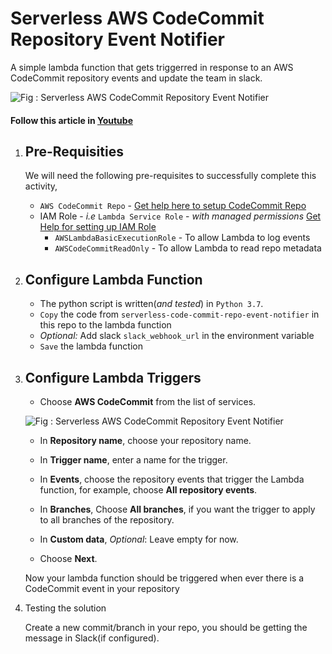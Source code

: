 # Serverless AWS CodeCommit Repository Event Notifier

A simple lambda function that gets triggerred in response to an AWS CodeCommit repository events and update the team in slack.

![Fig : Serverless AWS CodeCommit Repository Event Notifier](https://raw.githubusercontent.com/miztiik/serverless-code-commit-repo-event-notifier/master/images/serverless-code-commit-repo-event-notifier.png)

#### Follow this article in [Youtube](https://www.youtube.com/watch?v=5UC8adwht4k&list=PLxzKY3wu0_FKuCD3X6Uc_XjCKXA5-zmIW&index=5)

1. ## Pre-Requisities

    We will need the following pre-requisites to successfully complete this activity,
    - `AWS CodeCommit Repo` - [Get help here to setup CodeCommit Repo](https://youtu.be/9vYdORRoQdg)
    - IAM Role - _i.e_ `Lambda Service Role` - _with managed permissions_ [Get Help for setting up IAM Role](https://www.youtube.com/watch?v=5g0Cuq-qKA0&list=PLxzKY3wu0_FLaF9Xzpyd9p4zRCikkD9lE&index=11)
        - `AWSLambdaBasicExecutionRole` - To allow Lambda to log events
        - `AWSCodeCommitReadOnly` - To allow Lambda to read repo metadata

1. ## Configure Lambda Function

    - The python script is written(_and tested_) in `Python 3.7`.
    - `Copy` the code from `serverless-code-commit-repo-event-notifier` in this repo to the lambda function
    - _Optional:_ Add slack `slack_webhook_url` in the environment variable
    - `Save` the lambda function

1. ## Configure Lambda Triggers

    - Choose **AWS CodeCommit** from the list of services.

    ![Fig : Serverless AWS CodeCommit Repository Event Notifier](https://docs.aws.amazon.com/codecommit/latest/userguide/images/codecommit-lambda-trigger.png)

    - In **Repository name**, choose your repository name.

    - In **Trigger name**, enter a name for the trigger.
    - In **Events**, choose the repository events that trigger the Lambda function, for example, choose **All repository events**.
    - In **Branches**, Choose **All branches**, if you want the trigger to apply to all branches of the repository.
    - In **Custom data**, _Optional_: Leave empty for now.
    - Choose **Next**.

    Now your lambda function should be triggered when ever there is a CodeCommit event in your repository

1. Testing the solution

    Create a new commit/branch in your repo, you should be getting the message in Slack(if configured).
